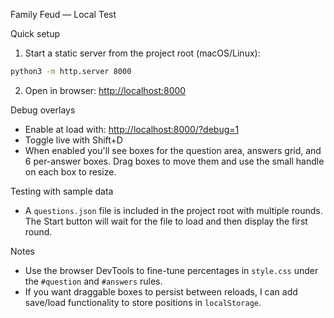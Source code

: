 Family Feud — Local Test

Quick setup

1. Start a static server from the project root (macOS/Linux):

```bash
python3 -m http.server 8000
```

2. Open in browser: <http://localhost:8000>

Debug overlays

- Enable at load with: <http://localhost:8000/?debug=1>
- Toggle live with Shift+D
- When enabled you'll see boxes for the question area, answers grid, and 6 per-answer boxes. Drag boxes to move them and use the small handle on each box to resize.

Testing with sample data

- A `questions.json` file is included in the project root with multiple rounds. The Start button will wait for the file to load and then display the first round.

Notes

- Use the browser DevTools to fine-tune percentages in `style.css` under the `#question` and `#answers` rules.
- If you want draggable boxes to persist between reloads, I can add save/load functionality to store positions in `localStorage`.

